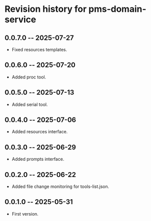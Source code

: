 # Revision history for pms-domain-service

## 0.0.7.0 -- 2025-07-27

* Fixed resources templates.

## 0.0.6.0 -- 2025-07-20

* Added proc tool.

## 0.0.5.0 -- 2025-07-13

* Added serial tool.

## 0.0.4.0 -- 2025-07-06

* Added resources interface.

## 0.0.3.0 -- 2025-06-29

* Added prompts interface.

## 0.0.2.0 -- 2025-06-22

* Added file change monitoring for tools-list.json.

## 0.0.1.0 -- 2025-05-31

* First version.


